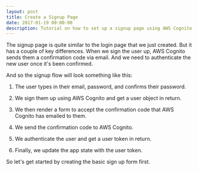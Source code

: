 ```yaml
---
layout: post
title: Create a Signup Page
date: 2017-01-19 00:00:00
description: Tutorial on how to set up a signup page using AWS Cognito in your React.js app.
---
```


The signup page is quite similar to the login page that we just created. But it has a couple of key differences. When we sign the user up, AWS Cognito sends them a confirmation code via email. And we need to authenticate the new user once it's been confirmed.

And so the signup flow will look something like this:

1. The user types in their email, password, and confirms their password.

2. We sign them up using AWS Cognito and get a user object in return.

3. We then render a form to accept the confirmation code that AWS Cognito has emailed to them.

4. We send the confirmation code to AWS Cognito.

5. We authenticate the user and get a user token in return.

6. Finally, we update the app state with the user token.

So let's get started by creating the basic sign up form first.
